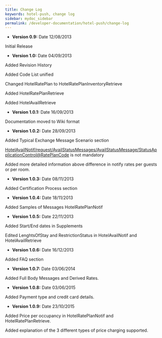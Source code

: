 ```yaml
---
title: Change Log
keywords: hotel-push, change log
sidebar: mydoc_sidebar
permalink: /developer-documentation/hotel-push/change-log
---
```




-   **Version 0.9:** Date 12/08/2013

Initial Release



-   **Version 1.0:** Date 04/09/2013

Added Revision History

Added Code List unified

Changed HotelRatePlan to HotelRatePlanInventoryRetrieve

Added HotelRatePlanRetrieve

Added HotelAvailRetrieve



-   **Version 1.0.1:** Date 16/09/2013

Documentation moved to Wiki format



-   **Version 1.0.2:** Date 28/09/2013

Added Typical Exchange Message Scenario section

<HotelAvailNotif/request/AvailStatusMessages/AvailStatusMessage/StatusApplicationControl@RatePlanCode>
is not mandatory

Added more detailed information above difference in notify rates per
guests or per room.



-   **Version 1.0.3:** Date 08/11/2013

Added Certification Process section



-   **Version 1.0.4:** Date 18/11/2013

Added Samples of Messages HotelRatePlanNotif



-   **Version 1.0.5:** Date 22/11/2013

Added Start/End dates in Supplements

Edited LenghtsOfStay and RestrictionStatus in HotelAvailNotif and
HotelAvailRetrieve



-   **Version 1.0.6:** Date 16/12/2013

Added FAQ section



-   **Version 1.0.7:** Date 03/06/2014

Added Full Body Messages and Derived Rates.



-   **Version 1.0.8:** Date 03/06/2015

Added Payment type and credit card details.



-   **Version 1.0.9:** Date 23/10/2015

Added Price per occupancy in HotelRatePlanNotif and
HotelRatePlanRetrieve.

Added explanation of the 3 different types of price charging supported.


